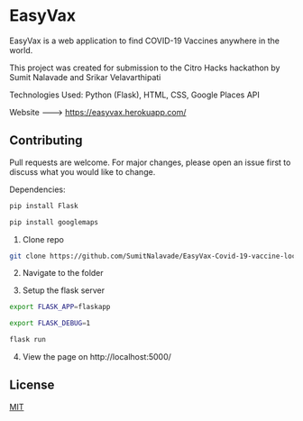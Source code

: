 # EasyVax

EasyVax is a web application to find COVID-19 Vaccines anywhere in the world.

This project was created for submission to the Citro Hacks hackathon by Sumit Nalavade and Srikar Velavarthipati

Technologies Used: Python (Flask), HTML, CSS, Google Places API

Website ---> https://easyvax.herokuapp.com/

## Contributing
Pull requests are welcome. For major changes, please open an issue first to discuss what you would like to change.

Dependencies: 
```bash
pip install Flask
```
```bash
pip install googlemaps
```

1. Clone repo
```bash
git clone https://github.com/SumitNalavade/EasyVax-Covid-19-vaccine-locator
```
2. Navigate to the folder

3. Setup the flask server
```bash
export FLASK_APP=flaskapp
```
```bash
export FLASK_DEBUG=1
```
```bash
flask run
```
4. View the page on http://localhost:5000/


## License
[MIT](https://choosealicense.com/licenses/mit/)
